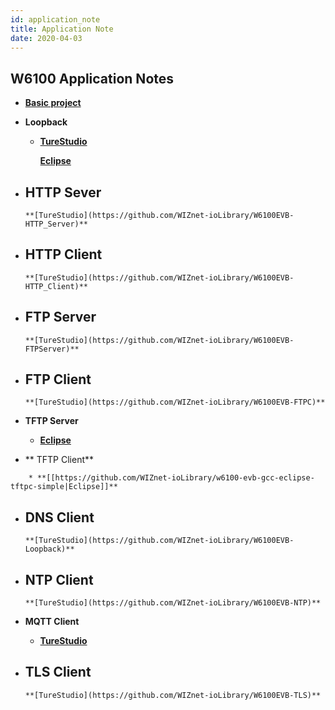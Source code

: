 ```yaml
---
id: application_note
title: Application Note
date: 2020-04-03
---
```



## W6100 Application Notes

  - **[Basic
    project](https://github.com/WIZnet-ioLibrary/w6100-evb-gcc-eclipse)**
    


  - **Loopback** 
      - **[TureStudio](https://github.com/WIZnet-ioLibrary/W6100EVB-Loopback)**
        
        **[Eclipse](https://github.com/WIZnet-ioLibrary/w6100-evb-gcc-eclipse-loopback)**

  - **HTTP Sever** 
      - 
        **[TureStudio](https://github.com/WIZnet-ioLibrary/W6100EVB-HTTP_Server)**

  - **HTTP Client** 
      - 
        **[TureStudio](https://github.com/WIZnet-ioLibrary/W6100EVB-HTTP_Client)**

  - **FTP Server** 
      - 
        **[TureStudio](https://github.com/WIZnet-ioLibrary/W6100EVB-FTPServer)**

  - **FTP Client** 
      - 
        **[TureStudio](https://github.com/WIZnet-ioLibrary/W6100EVB-FTPC)**

  - **TFTP Server** 
      - **[Eclipse](https://github.com/WIZnet-ioLibrary/w6100-evb-gcc-eclipse-tftps-simple)**

  - ** TFTP Client** 

``` 
    * **[[https://github.com/WIZnet-ioLibrary/w6100-evb-gcc-eclipse-tftpc-simple|Eclipse]]**
```

  - **DNS Client** 
      - 
        **[TureStudio](https://github.com/WIZnet-ioLibrary/W6100EVB-Loopback)**

  - **NTP Client** 
      - 
        **[TureStudio](https://github.com/WIZnet-ioLibrary/W6100EVB-NTP)**


  - **MQTT Client** 
      - **[TureStudio](https://github.com/WIZnet-ioLibrary/W6100EVB-MQTT)**
        

  - **TLS Client** 
      - 
        **[TureStudio](https://github.com/WIZnet-ioLibrary/W6100EVB-TLS)**
        
